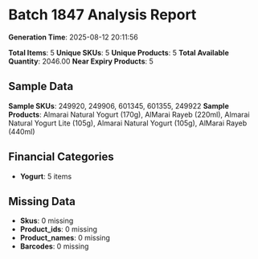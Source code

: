 # Batch 1847 Analysis Report

**Generation Time**: 2025-08-12 20:11:56

**Total Items**: 5
**Unique SKUs**: 5
**Unique Products**: 5
**Total Available Quantity**: 2046.00
**Near Expiry Products**: 5

## Sample Data
**Sample SKUs**: 249920, 249906, 601345, 601355, 249922
**Sample Products**: Almarai Natural Yogurt (170g), AlMarai Rayeb (220ml), Almarai Natural Yogurt Lite (105g), Almarai Natural Yogurt (105g), AlMarai Rayeb (440ml)

## Financial Categories
- **Yogurt**: 5 items

## Missing Data
- **Skus**: 0 missing
- **Product_ids**: 0 missing
- **Product_names**: 0 missing
- **Barcodes**: 0 missing
